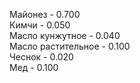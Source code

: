 Майонез - 0.700  
Кимчи - 0.050  
Масло кунжутное - 0.040  
Масло растительное - 0.100  
Чеснок - 0.020  
Мед - 0.100